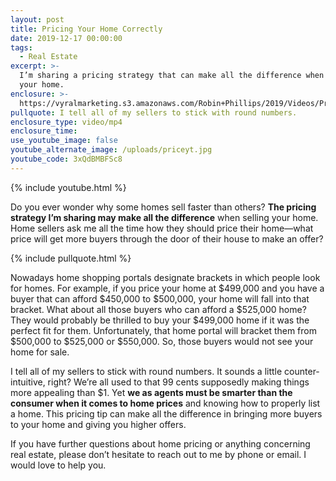 ```yaml
---
layout: post
title: Pricing Your Home Correctly
date: 2019-12-17 00:00:00
tags:
  - Real Estate
excerpt: >-
  I’m sharing a pricing strategy that can make all the difference when selling
  your home.
enclosure: >-
  https://vyralmarketing.s3.amazonaws.com/Robin+Phillips/2019/Videos/Pricing+Your+Home+Correctly.mp4
pullquote: I tell all of my sellers to stick with round numbers.
enclosure_type: video/mp4
enclosure_time:
use_youtube_image: false
youtube_alternate_image: /uploads/priceyt.jpg
youtube_code: 3xQdBMBFSc8
---
```


{% include youtube.html %}

Do you ever wonder why some homes sell faster than others? **The pricing strategy I’m sharing may make all the difference** when selling your home. Home sellers ask me all the time how they should price their home—what price will get more buyers through the door of their house to make an offer?

{% include pullquote.html %}

Nowadays home shopping portals designate brackets in which people look for homes. For example, if you price your home at $499,000 and you have a buyer that can afford $450,000 to $500,000, your home will fall into that bracket. What about all those buyers who can afford a $525,000 home? They would probably be thrilled to buy your $499,000 home if it was the perfect fit for them. Unfortunately, that home portal will bracket them from $500,000 to $525,000 or $550,000. So, those buyers would not see your home for sale.&nbsp;

I tell all of my sellers to stick with round numbers. It sounds a little counter-intuitive, right? We’re all used to that 99 cents supposedly making things more appealing than $1. Yet **we as agents must be smarter than the consumer when it comes to home prices** and knowing how to properly list a home. This pricing tip can make all the difference in bringing more buyers to your home and giving you higher offers.&nbsp;

If you have further questions about home pricing or anything concerning real estate, please don’t hesitate to reach out to me by phone or email. I would love to help you.